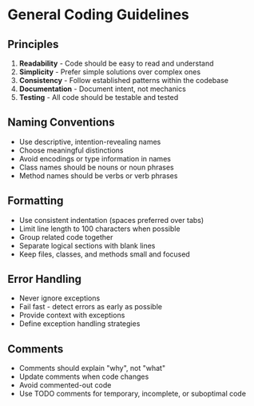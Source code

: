 # General Coding Guidelines

## Principles

1. **Readability** - Code should be easy to read and understand
2. **Simplicity** - Prefer simple solutions over complex ones
3. **Consistency** - Follow established patterns within the codebase
4. **Documentation** - Document intent, not mechanics
5. **Testing** - All code should be testable and tested

## Naming Conventions

- Use descriptive, intention-revealing names
- Choose meaningful distinctions
- Avoid encodings or type information in names
- Class names should be nouns or noun phrases
- Method names should be verbs or verb phrases

## Formatting

- Use consistent indentation (spaces preferred over tabs)
- Limit line length to 100 characters when possible
- Group related code together
- Separate logical sections with blank lines
- Keep files, classes, and methods small and focused

## Error Handling

- Never ignore exceptions
- Fail fast - detect errors as early as possible
- Provide context with exceptions
- Define exception handling strategies

## Comments

- Comments should explain "why", not "what"
- Update comments when code changes
- Avoid commented-out code
- Use TODO comments for temporary, incomplete, or suboptimal code